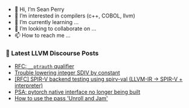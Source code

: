 - 👋 Hi, I’m Sean Perry
- 👀 I’m interested in compilers (c++, COBOL, llvm)
- 🌱 I’m currently learning ...
- 💞️ I’m looking to collaborate on ...
- 📫 How to reach me ...

<!---
s66perry/s66perry is a ✨ special ✨ repository because its `README.md` (this file) appears on your GitHub profile.
You can click the Preview link to take a look at your changes.
--->
### 📕 Latest LLVM Discourse Posts

<!-- DISCOURSE-LLVM:START -->
- [RFC: `__ptrauth` qualifier](https://discourse.llvm.org/t/rfc-ptrauth-qualifier/80710?page=2#post_27)
- [Trouble lowering integer SDIV by constant](https://discourse.llvm.org/t/trouble-lowering-integer-sdiv-by-constant/81132#post_3)
- [[RFC] SPIR-V backend testing using spirv-val &lpar;LLVM-IR -&gt; SPIR-V + interpreter&rpar;](https://discourse.llvm.org/t/rfc-spir-v-backend-testing-using-spirv-val-llvm-ir-spir-v-interpreter/81168#post_8)
- [PSA: pytorch native interface no longer being built](https://discourse.llvm.org/t/psa-pytorch-native-interface-no-longer-being-built/81170#post_1)
- [How to use the pass &#39;Unroll and Jam&#39;](https://discourse.llvm.org/t/how-to-use-the-pass-unroll-and-jam/51849#post_5)
<!-- DISCOURSE-LLVM:END -->
